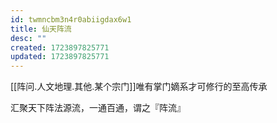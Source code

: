 ```yaml
---
id: twmncbm3n4r0abiigdax6w1
title: 仙天阵流
desc: ""
created: 1723897825771
updated: 1723897825771
---
```


[[阵问.人文地理.其他.某个宗门]]唯有掌门嫡系才可修行的至高传承

汇聚天下阵法源流，一通百通，谓之『阵流』
